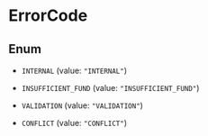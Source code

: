 

# ErrorCode

## Enum


* `INTERNAL` (value: `"INTERNAL"`)

* `INSUFFICIENT_FUND` (value: `"INSUFFICIENT_FUND"`)

* `VALIDATION` (value: `"VALIDATION"`)

* `CONFLICT` (value: `"CONFLICT"`)



